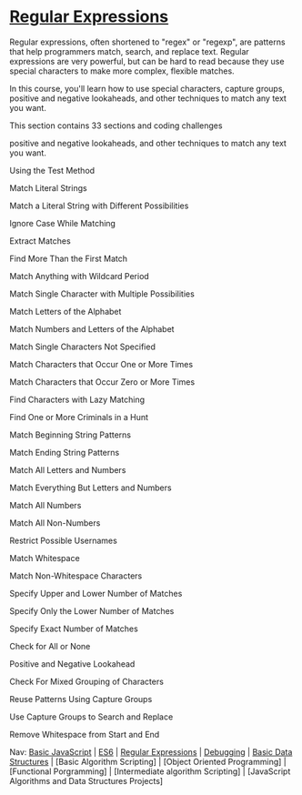 # [Regular Expressions](https://www.freecodecamp.org/learn/javascript-algorithms-and-data-structures/#regular-expressions)
Regular expressions, often shortened to "regex" or "regexp", are patterns that help programmers match, search, and replace text. Regular expressions are very powerful, but can be hard to read because they use special characters to make more complex, flexible matches.

In this course, you'll learn how to use special characters, capture groups, positive and negative lookaheads, and other techniques to match any text you want.

This section contains 33 sections and coding challenges

positive and negative lookaheads, and other techniques to match any text you want.

Using the Test Method

Match Literal Strings

Match a Literal String with Different Possibilities

Ignore Case While Matching

Extract Matches

Find More Than the First Match

Match Anything with Wildcard Period

Match Single Character with Multiple Possibilities

Match Letters of the Alphabet

Match Numbers and Letters of the Alphabet

Match Single Characters Not Specified

Match Characters that Occur One or More Times

Match Characters that Occur Zero or More Times

Find Characters with Lazy Matching

Find One or More Criminals in a Hunt

Match Beginning String Patterns

Match Ending String Patterns

Match All Letters and Numbers

Match Everything But Letters and Numbers

Match All Numbers

Match All Non-Numbers

Restrict Possible Usernames

Match Whitespace

Match Non-Whitespace Characters

Specify Upper and Lower Number of Matches

Specify Only the Lower Number of Matches

Specify Exact Number of Matches

Check for All or None

Positive and Negative Lookahead

Check For Mixed Grouping of Characters

Reuse Patterns Using Capture Groups

Use Capture Groups to Search and Replace

Remove Whitespace from Start and End
	
Nav: [Basic JavaScript](https://github.com/EO4wellness/T-I-L/blob/main/JavaScript/freecodecamp-notes/Basic-JavaScript.md) | [ES6](https://github.com/EO4wellness/T-I-L/blob/main/JavaScript/freecodecamp-notes/ES6.md) | [Regular Expressions](https://github.com/EO4wellness/T-I-L/blob/main/JavaScript/freecodecamp-notes/Regular-Expressions.md) |  [Debugging](https://github.com/EO4wellness/T-I-L/blob/main/JavaScript/freecodecamp-notes/Debugging.md) | [Basic Data Structures](https://github.com/EO4wellness/T-I-L/blob/main/JavaScript/freecodecamp-notes/Basic-Data-Structures.md) | [Basic Algorithm Scripting] |  [Object Oriented Programming] | [Functional Porgramming] | [Intermediate algorithm Scripting] | [JavaScript Algorithms and Data Structures Projects]
